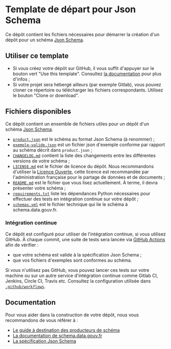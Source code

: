 # Template de départ pour Json Schema

Ce dépôt contient les fichiers nécessaires pour démarrer la création d'un dépôt pour un schéma [Json Schema](https://json-schema.org/).

## Utiliser ce template

- Si vous créez votre dépôt sur GitHub, il vous suffit d'appuyer sur le bouton vert "Use this template". Consultez [la documentation](https://help.github.com/en/github/creating-cloning-and-archiving-repositories/creating-a-repository-from-a-template) pour plus d'infos ;
- Si votre projet sera hébergé ailleurs (par exemple Gitlab), vous pouvez cloner ce répertoire ou télécharger les fichiers correspondants. Utilisez le bouton "Clone or download".

## Fichiers disponibles

Ce dépôt contient un ensemble de fichiers utiles pour un dépôt d'un schéma [Json Schema](https://json-schema.org/).

- [`product.json`](product.json) est le schéma au format Json Schema (à renommer) ;
- [`exemple-valide.json`](exemple-valide.json) est un fichier json d'exemple conforme par rapport au schéma décrit dans `product.json`  ;
- [`CHANGELOG.md`](CHANGELOG.md) contient la liste des changements entre les différentes versions de votre schéma ;
- [`LICENSE.md`](LICENSE.md) est le fichier de licence du dépôt. Nous recommandons d'utiliser la [Licence Ouverte](https://www.etalab.gouv.fr/licence-ouverte-open-licence), cette licence est recommandée par l'administration française pour le partage de données et de documents ;
- [`README.md`](README.md) est le fichier que vous lisez actuellement. À terme, il devra présenter votre schéma ;
- [`requirements.txt`](requirements.txt) liste les dépendances Python nécessaires pour effectuer des tests en intégration continue sur votre dépôt ;
- [`schemas.yml`](schema.yml) est le fichier technique qui lie le schéma à schema.data.gouv.fr.

### Intégration continue

Ce dépôt est configuré pour utiliser de l'intégration continue, si vous utilisez GitHub. À chaque commit, une suite de tests sera lancée via [GitHub Actions](https://github.com/features/actions) afin de vérifier :

- que votre schéma est valide à la spécification Json Schema ;
- que vos fichiers d'exemples sont conformes au schéma.

Si vous n'utilisez pas GitHub, vous pouvez lancer ces tests sur votre machine ou sur un autre service d'intégration continue comme Gitlab CI, Jenkins, Circle CI, Travis etc. Consultez la configuration utilisée dans [`.github/workflows`](.github/workflows).


## Documentation

Pour vous aider dans la construction de votre dépôt, nous vous recommandons de vous référer à :

- [Le guide à destination des producteurs de schéma](https://guides.data.gouv.fr/guides-open-data/guide-qualite/maitriser-les-schemas-de-donnees)
- [La documentation de schema.data.gouv.fr](https://schema.data.gouv.fr)
- [La spécification Json Schema](https://json-schema.org/)